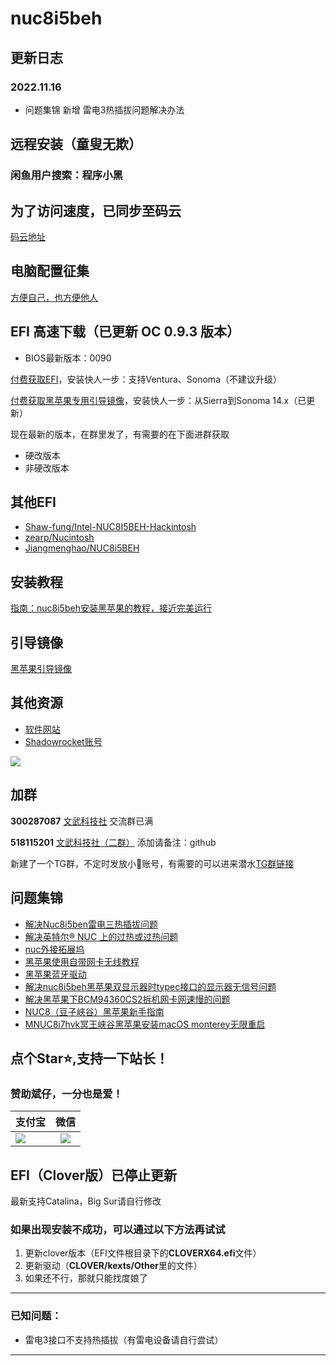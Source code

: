 # nuc8i5beh

## 更新日志

### 2022.11.16

- 问题集锦 新增 雷电3热插拔问题解决办法

## 远程安装（童叟无欺）

### 闲鱼用户搜索：程序小黑

## 为了访问速度，已同步至码云

[码云地址](https://gitee.com/wangdudyb/nuc8i5beh)

## 电脑配置征集

[方便自己，也方便他人](https://github.com/dongyubin/nuc8i5beh/discussions/14)

## EFI 高速下载（已更新 OC 0.9.3 版本）

- BIOS最新版本：0090

[付费获取EFI](https://fk.wwkejishe.top/buy/1)，安装快人一步：支持Ventura、Sonoma（不建议升级）

[付费获取黑苹果专用引导镜像](https://fk.wwkejishe.top/buy/3)，安装快人一步：从Sierra到Sonoma 14.x（已更新）

现在最新的版本，在群里发了，有需要的在下面进群获取

- 硬改版本
- 非硬改版本

## 其他EFI

- [Shaw-fung/Intel-NUC8I5BEH-Hackintosh](https://github.com/Shaw-fung/Intel-NUC8I5BEH-Hackintosh)
- [zearp/Nucintosh](https://github.com/zearp/Nucintosh)
- [Jiangmenghao/NUC8i5BEH](https://github.com/Jiangmenghao/NUC8i5BEH)

## 安装教程

[指南：nuc8i5beh安装黑苹果的教程，接近完美运行](https://www.wangdu.site/hackintosh/1924.html)

## 引导镜像

[黑苹果引导镜像](https://www.wangdu.site/hackintosh/16.html)

## 其他资源

- [软件网站](https://www.wangdu.site/)
- [Shadowrocket账号](https://github.com/dongyubin/Free-AppleId-Serve)

![](https://cdn.jsdelivr.net/gh/dongyubin/WP-CDN@main/20210406143143.gif)


## 加群

**300287087**       <a target="_blank" href="//shang.qq.com/wpa/qunwpa?idkey=0fced924c58ee0997c8560a01bcf4bf34ea684952a90c2bf8094fc2b0903711a">文武科技社</a>   交流群已满

**518115201**       <a target="_blank" href="https://jq.qq.com/?_wv=1027&k=TZmHKr3d">文武科技社（二群）</a> 添加请备注：github

新建了一个TG群，不定时发放小🚀账号，有需要的可以进来潜水[TG群链接](https://t.me/wwkjs888)

## 问题集锦

- [解决Nuc8i5ben雷电三热插拔问题](https://github.com/zearp/Nucintosh/tree/tb3)
- [解决英特尔® NUC 上的过热或过热问题](https://www.intel.cn/content/www/cn/zh/support/articles/000033327/intel-nuc.html)
- [nuc外接拓展坞](https://post.smzdm.com/p/adwlnw6n/)
- [黑苹果使用自带网卡无线教程](http://bbs.pcbeta.com/viewthread-1848662-1-1.html)
- [黑苹果蓝牙驱动](https://github.com/OpenIntelWireless/IntelBluetoothFirmware)
- [解决nuc8i5beh黑苹果双显示器时typec接口的显示器无信号问题](https://www.c4dig.cn/page/1934.html)
- [解决黑苹果下BCM94360CS2拆机网卡网速慢的问题](http://www.purefish.cc/mac-bcm94360cs2-wifi.html)
- [NUC8（豆子峡谷）黑苹果新手指南](https://zhuanlan.zhihu.com/p/165596210)
- [MNUC8i7hvk冥王峡谷黑苹果安装macOS monterey无限重启](https://zhuanlan.zhihu.com/p/506929739)

## 点个Star⭐,支持一下站长！

### 赞助斌仔，一分也是爱！

| 支付宝                                                       |                             微信                             |
| ------------------------------------------------------------ | :----------------------------------------------------------: |
| ![](https://cdn.jsdelivr.net/gh/dongyubin/WP-CDN@main/20210330152001.jpg) | ![](https://cdn.jsdelivr.net/gh/dongyubin/cdn-imgs/imgs-public/wechatpay.png) |

## EFI（Clover版）已停止更新

最新支持Catalina，Big Sur请自行修改

### 如果出现安装不成功，可以通过以下方法再试试

1. 更新clover版本（EFI文件根目录下的**CLOVERX64.efi**文件）
2. 更新驱动（**CLOVER/kexts/Other**里的文件）
3. 如果还不行，那就只能找度娘了

---

### 已知问题：

- 雷电3接口不支持热插拔（有雷电设备请自行尝试）

---

